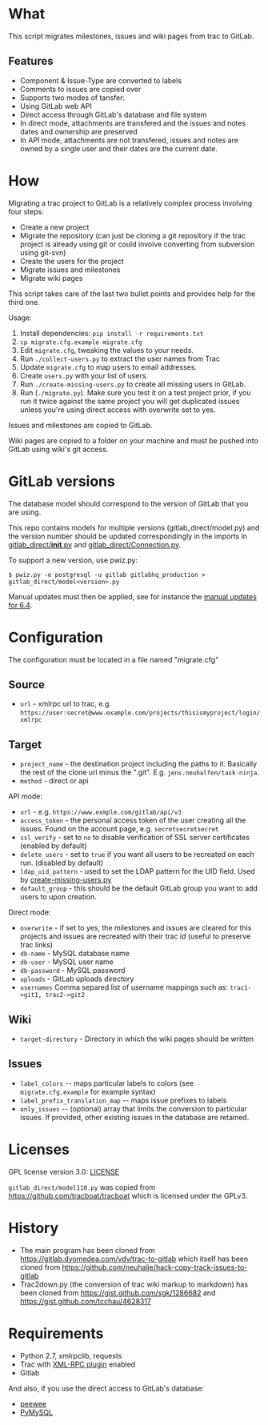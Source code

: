 What
=====

 This script migrates milestones, issues and wiki pages from trac to GitLab.

Features
--------
 * Component & Issue-Type are converted to labels
 * Comments to issues are copied over
 * Supports two modes of tansfer:
  * Using GitLab web API
  * Direct access through GitLab's database and file system
 * In direct mode, attachments are transfered and the issues and notes dates and ownership are preserved
 * In API mode, attachments are not transfered, issues and notes are owned by a single user and their dates are the current date.

How
====

Migrating a trac project to GitLab is a relatively complex process involving four steps:

 * Create a new project
 * Migrate the repository (can just be cloning a git repository if the trac project is already using git or could involve converting from subversion using git-svn)
 * Create the users for the project
 * Migrate issues and milestones
 * Migrate wiki pages

This script takes care of the last two bullet points and provides help for the third one.

 Usage:

  1. Install dependencies: `pip install -r requirements.txt`
  1. `cp migrate.cfg.example migrate.cfg`
  1. Edit `migrate.cfg`, tweaking the values to your needs.
  1. Run `./collect-users.py` to extract the user names from Trac
  1. Update `migrate.cfg` to map users to email addresses.
  1. Create `users.py` with your list of users.
  1. Run `./create-missing-users.py` to create all missing users in GitLab.
  1. Run (`./migrate.py`). Make sure you test it on a test project prior, if you run it twice against the same project you will get duplicated issues unless you're using direct access with overwrite set to yes.

Issues and milestones are copied to GitLab.

Wiki pages are copied to a folder on your machine and must be pushed into GitLab using wiki's git access.

GitLab versions
===============

The database model should correspond to the version of GitLab that you are using.

This repo contains models for multiple versions (gitlab_direct/model<version>.py) and the version number should be updated correspondingly in the imports in [gitlab_direct/__init__.py](gitlab_direct/__init__.py) and [gitlab_direct/Connection.py](gitlab_direct/Connection.py).

To support a new version, use pwiz.py:

```
$ pwiz.py -e postgresql -u gitlab gitlabhq_production > gitlab_direct/model<version>.py
```

Manual updates must then be applied, see for instance the [manual updates for 6.4](https://gitlab.dyomedea.com/vdv/trac-to-gitlab/commit/8a5592a7b996054849bf7ac21fd5fec267db1df9).

Configuration
=============

The configuration must be located in a file named "migrate.cfg"

Source
-------

 * `url` - xmlrpc url to trac, e.g. `https://user:secret@www.example.com/projects/thisismyproject/login/xmlrpc`

Target
-------

 * `project_name` - the destination project including the paths to it. Basically the rest of the clone url minus the ".git". E.g. `jens.neuhalfen/task-ninja`.
 * `method` - direct or api

API mode:

 * `url` - e.g. `https://www.exmple.com/gitlab/api/v3`
 * `access_token` - the personal access token of the user creating all the issues. Found on the account page,  e.g. `secretsecretsecret`
 * `ssl_verify` - set to `no` to disable verification of SSL server certificates (enabled by default)
 * `delete_users` - set to `true` if you want all users to be recreated on each run. (disabled by default)
 * `ldap_uid_pattern` - used to set the LDAP pattern for the UID field. Used by [create-missing-users.py](create-missing-users.py)
 * `default_group` - this should be the default GitLab group you want to add users to upon creation.

Direct mode:

 * `overwrite` - if set to yes, the milestones and issues are cleared for this projects and issues are recreated with their trac id (useful to preserve trac links)
 * `db-name` - MySQL database name
 * `db-user` - MySQL user name
 * `db-password` - MySQL password
 * `uploads` - GitLab uploads directory
 * `usernames` Comma separed list of username mappings such as: `trac1->git1, trac2->git2`

Wiki
----

 * `target-directory` - Directory in which the wiki pages should be written

Issues
------

 * `label_colors` -- maps particular labels to colors (see `migrate.cfg.example` for example syntax)
 * `label_prefix_translation_map` -- maps issue prefixes to labels
 * `only_issues` -- (optional) array that limits the conversion to particular issues. If provided, other existing issues in the database are retained.

Licenses
========

GPL license version 3.0: [LICENSE](LICENSE)

`gitlab_direct/model110.py` was copied from
https://github.com/tracboat/tracboat which is licensed under the GPLv3.

History
=======

 * The main program has been cloned from https://gitlab.dyomedea.com/vdv/trac-to-gitlab which itself has been cloned from https://github.com/neuhalje/hack-copy-track-issues-to-gitlab
 * Trac2down.py (the conversion of trac wiki markup to markdown) has been cloned from https://gist.github.com/sgk/1286682 and https://gist.github.com/tcchau/4628317

Requirements
==============

 * Python 2.7, xmlrpclib, requests
 * Trac with [XML-RPC plugin](http://trac-hacks.org/wiki/XmlRpcPlugin) enabled
 * Gitlab

 And also, if you use the direct access to GitLab's database:

 * [peewee](https://github.com/coleifer/peewee)
 * [PyMySQL](https://github.com/PyMySQL/PyMySQL)
